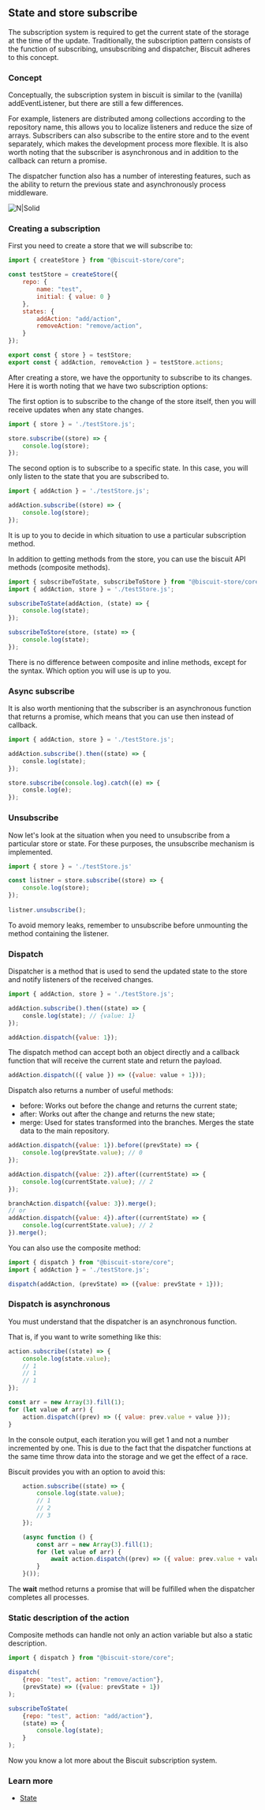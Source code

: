 ## State and store subscribe 
The subscription system is required to get the current state of the storage at the time of the update. Traditionally, the subscription pattern consists of the function of subscribing, unsubscribing and dispatcher, Biscuit adheres to this concept.

### Concept
Conceptually, the subscription system in biscuit is similar to the (vanilla) addEventListener, but there are still a few differences. 

For example, listeners are distributed among collections according to the repository name, this allows you to localize listeners and reduce the size of arrays.
Subscribers can also subscribe to the entire store and to the event separately, which makes the development process more flexible.
It is also worth noting that the subscriber is asynchronous and in addition to the callback can return a promise. 

The dispatcher function also has a number of interesting features, such as the ability to return the previous state and asynchronously process middleware.

![N|Solid](../../docs/assets/biscuit-subscribe.png)

### Creating a subscription
First you need to create a store that we will subscribe to:

```javascript
import { createStore } from "@biscuit-store/core";

const testStore = createStore({
    repo: {
        name: "test",
        initial: { value: 0 }
    },
    states: {
        addAction: "add/action",
        removeAction: "remove/action",
    }
});

export const { store } = testStore;
export const { addAction, removeAction } = testStore.actions;
```
After creating a store, we have the opportunity to subscribe to its changes. Here it is worth noting that we have two subscription options: 

The first option is to subscribe to the change of the store itself, then you will receive updates when any state changes. 

```javascript
import { store } = './testStore.js';

store.subscribe((store) => {
    console.log(store);
});
```

The second option is to subscribe to a specific state. In this case, you will only listen to the state that you are subscribed to.

```javascript
import { addAction } = './testStore.js';

addAction.subscribe((store) => {
    console.log(store);
});
```
It is up to you to decide in which situation to use a particular subscription method.

In addition to getting methods from the store, you can use the biscuit API methods (composite methods).
```javascript
import { subscribeToState, subscribeToStore } from "@biscuit-store/core";
import { addAction, store } = './testStore.js';

subscribeToState(addAction, (state) => {
    console.log(state);
});

subscribeToStore(store, (state) => {
    console.log(state);
});
```
There is no difference between composite and inline methods, except for the syntax. Which option you will use is up to you.

### Async subscribe

It is also worth mentioning that the subscriber is an asynchronous function that returns a promise, which means that you can use then instead of callback.

```javascript
import { addAction, store } = './testStore.js';

addAction.subscribe().then((state) => {
    consle.log(state);
});

store.subscribe(console.log).catch((e) => {
    consle.log(e);
});
```
### Unsubscribe
Now let's look at the situation when you need to unsubscribe from a particular store or state. For these purposes, the unsubscribe mechanism is implemented.
```javascript
import { store } = './testStore.js'

const listner = store.subscribe((store) => {
    console.log(store);
});
    
listner.unsubscribe();
```
To avoid memory leaks, remember to unsubscribe before unmounting the method containing the listener.

### Dispatch

Dispatcher is a method that is used to send the updated state to the store and notify listeners of the received changes.

```javascript
import { addAction, store } = './testStore.js';

addAction.subscribe().then((state) => {
    consle.log(state); // {value: 1}
});

addAction.dispatch({value: 1});
```

The dispatch method can accept both an object directly and a callback function that will receive the current state and return the payload.

```javascript
addAction.dispatch(({ value }) => ({value: value + 1}));
```
Dispatch also returns a number of useful methods:
  - before: Works out before the change and returns the current state;
  - after: Works out after the change and returns the new state;
  - merge: Used for states transformed into the branches. Merges the state data to the main repository.

```javascript
addAction.dispatch({value: 1}).before((prevState) => {
    console.log(prevState.value); // 0
});

addAction.dispatch({value: 2}).after((currentState) => {
    console.log(currentState.value); // 2
});

branchAction.dispatch({value: 3}).merge();
// or
addAction.dispatch({value: 4}).after((currentState) => {
    console.log(currentState.value); // 2
}).merge();
```

You can also use the composite method:
```javascript
import { dispatch } from "@biscuit-store/core";
import { addAction } = './testStore.js';

dispatch(addAction, (prevState) => ({value: prevState + 1}));
```

### Dispatch is asynchronous
You must understand that the dispatcher is an asynchronous function. 

That is, if you want to write something like this:
```javascript
action.subscribe((state) => {
	console.log(state.value);
	// 1
	// 1
	// 1
});

const arr = new Array(3).fill(1);
for (let value of arr) {
	action.dispatch((prev) => ({ value: prev.value + value }));
}
```
In the console output, each iteration you will get 1 and not a number incremented by one. This is due to the fact that the dispatcher functions at the same time throw data into the storage and we get the effect of a race.

Biscuit provides you with an option to avoid this:
```javascript
    action.subscribe((state) => {
        console.log(state.value);
		// 1
		// 2
		// 3
    });

    (async function () {
        const arr = new Array(3).fill(1);
        for (let value of arr) {
            await action.dispatch((prev) => ({ value: prev.value + value })).wait;
        }
    }());
```
The **wait** method returns a promise that will be fulfilled when the dispatcher completes all processes.

### Static description of the action
Composite methods can handle not only an action variable but also a static description.
```javascript
import { dispatch } from "@biscuit-store/core";

dispatch(
    {repo: "test", action: "remove/action"}, 
    (prevState) => ({value: prevState + 1})
);

subscribeToState(
    {repo: "test", action: "add/action"}, 
    (state) => {
        console.log(state);
    }
);
```
Now you know a lot more about the Biscuit subscription system.

### Learn more
 - [State](./STATE.md)
